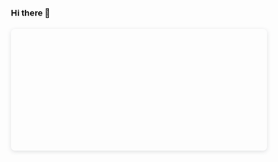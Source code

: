 ### Hi there 👋
<div style="position: relative; width: 100%; height: 0; padding-top: 38.0488%;
 padding-bottom: 48px; box-shadow: 0 2px 8px 0 rgba(63,69,81,0.16); margin-top: 1.6em; margin-bottom: 0.9em; overflow: hidden;
 border-radius: 8px; will-change: transform;">
  
</div>
<a href="https:&#x2F;&#x2F;www.canva.com&#x2F;design&#x2F;DAELh5PHxmg&#x2F;view?utm_content=DAELh5PHxmg&amp;utm_campaign=designshare&amp;utm_medium=embeds&amp;utm_source=link" target="_blank" rel="noopener"></a>
<!--
**bbruno001/bbruno001** is a ✨ _special_ ✨ repository because its `README.md` (this file) appears on your GitHub profile.

Here are some ideas to get you started:

- 🔭 I’m currently working on ...
- 🌱 I’m currently learning ...
- 👯 I’m looking to collaborate on ...
- 🤔 I’m looking for help with ...
- 💬 Ask me about ...
- 📫 How to reach me: ...
- 😄 Pronouns: ...
- ⚡ Fun fact: ...
-->
